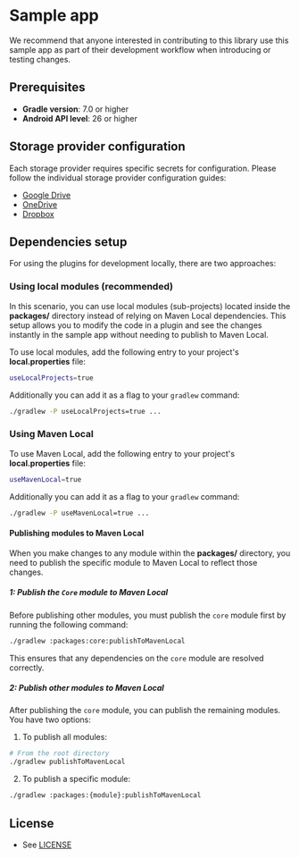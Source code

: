 # Sample app

We recommend that anyone interested in contributing to this library use this sample app as part of their development workflow when introducing or testing changes.

## Prerequisites

- **Gradle version**: 7.0 or higher
- **Android API level**: 26 or higher

## Storage provider configuration

Each storage provider requires specific secrets for configuration. Please follow the individual storage provider configuration guides:

- [Google Drive](https://openmobilehub.github.io/android-omh-storage/docs/plugin-googledrive-gms/#configuration)
- [OneDrive](https://openmobilehub.github.io/android-omh-storage/docs/plugin-onedrive/#configuration)
- [Dropbox](https://openmobilehub.github.io/android-omh-storage/docs/plugin-dropbox/#configuration)

## Dependencies setup

For using the plugins for development locally, there are two approaches:

### Using local modules (recommended)

In this scenario, you can use local modules (sub-projects) located inside the **packages/** directory instead of relying on Maven Local dependencies. This setup allows you to modify the code in a plugin and see the changes instantly in the sample app without needing to publish to Maven Local.

To use local modules, add the following entry to your project's **local.properties** file:

```bash
useLocalProjects=true
```

Additionally you can add it as a flag to your `gradlew` command:

```bash
./gradlew -P useLocalProjects=true ...
```

### Using Maven Local

To use Maven Local, add the following entry to your project's **local.properties** file:

```bash
useMavenLocal=true
```

Additionally you can add it as a flag to your `gradlew` command:

```bash
./gradlew -P useMavenLocal=true ...
```

#### Publishing modules to Maven Local

When you make changes to any module within the **packages/** directory, you need to publish the specific module to Maven Local to reflect those changes.

##### 1: Publish the `Core` module to Maven Local

Before publishing other modules, you must publish the `core` module first by running the following command:

```bash
./gradlew :packages:core:publishToMavenLocal
```

This ensures that any dependencies on the `core` module are resolved correctly.

##### 2: Publish other modules to Maven Local

After publishing the `core` module, you can publish the remaining modules. You have two options:

1. To publish all modules:

```bash
# From the root directory
./gradlew publishToMavenLocal
```

2. To publish a specific module:

```bash
./gradlew :packages:{module}:publishToMavenLocal
```

## License

- See [LICENSE](https://github.com/openmobilehub/android-omh-storage/blob/main/LICENSE)
